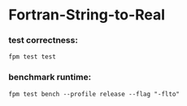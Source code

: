 # Fortran-String-to-Real

### test correctness:

`fpm test test`

### benchmark runtime:

`fpm test bench --profile release --flag "-flto"`
